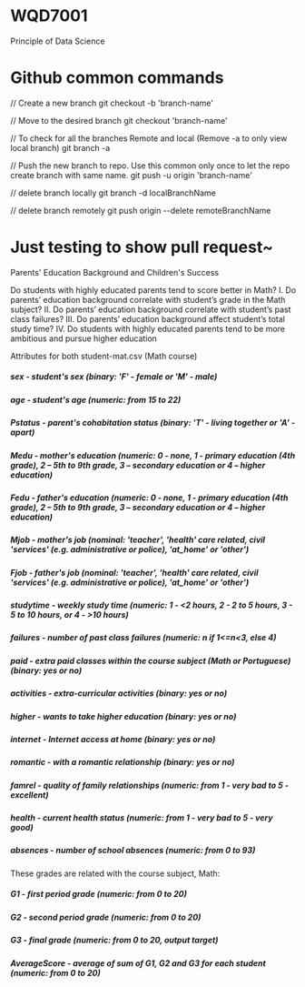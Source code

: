 # WQD7001
Principle of Data Science


# Github common commands
// Create a new branch
git checkout -b 'branch-name'

// Move to the desired branch
git checkout 'branch-name'

// To check for all the branches Remote and local (Remove -a to only view local branch)
git branch -a

// Push the new branch to repo. Use this common only once to let the repo create branch with same name.
git push -u origin 'branch-name'

// delete branch locally
git branch -d localBranchName

// delete branch remotely
git push origin --delete remoteBranchName


# Just testing to show pull request~


Parents' Education Background and Children's Success

Do students with highly educated parents tend to score better in Math?
I.	Do parents’ education background correlate with student’s grade in the Math subject?
II.	Do parents’ education background correlate with student’s past class failures?
III.	Do parents’ education background affect student’s total study time?
IV.	Do students with highly educated parents tend to be more ambitious and pursue higher education

Attributes for both student-mat.csv (Math course)

##### sex - student's sex (binary: 'F' - female or 'M' - male)
##### age - student's age (numeric: from 15 to 22)
##### Pstatus - parent's cohabitation status (binary: 'T' - living together or 'A' - apart)
##### Medu - mother's education (numeric: 0 - none, 1 - primary education (4th grade), 2 – 5th to 9th grade, 3 – secondary education or 4 – higher education)
##### Fedu - father's education (numeric: 0 - none, 1 - primary education (4th grade), 2 – 5th to 9th grade, 3 – secondary education or 4 – higher education)
##### Mjob - mother's job (nominal: 'teacher', 'health' care related, civil 'services' (e.g. administrative or police), 'at_home' or 'other')
##### Fjob - father's job (nominal: 'teacher', 'health' care related, civil 'services' (e.g. administrative or police), 'at_home' or 'other')
##### studytime - weekly study time (numeric: 1 - <2 hours, 2 - 2 to 5 hours, 3 - 5 to 10 hours, or 4 - >10 hours)
##### failures - number of past class failures (numeric: n if 1<=n<3, else 4)
##### paid - extra paid classes within the course subject (Math or Portuguese) (binary: yes or no)
##### activities - extra-curricular activities (binary: yes or no)
##### higher - wants to take higher education (binary: yes or no)
##### internet - Internet access at home (binary: yes or no)
##### romantic - with a romantic relationship (binary: yes or no)
##### famrel - quality of family relationships (numeric: from 1 - very bad to 5 - excellent)
##### health - current health status (numeric: from 1 - very bad to 5 - very good)
##### absences - number of school absences (numeric: from 0 to 93)

These grades are related with the course subject, Math:

##### G1 - first period grade (numeric: from 0 to 20)
##### G2 - second period grade (numeric: from 0 to 20)
##### G3 - final grade (numeric: from 0 to 20, output target)
##### AverageScore - average of sum of G1, G2 and G3 for each student (numeric: from 0 to 20)